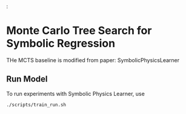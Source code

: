 :

# Monte Carlo Tree Search for Symbolic Regression

THe MCTS baseline is modified from paper: SymbolicPhysicsLearner

## Run Model
 To run experiments with Symbolic Physics Learner, use
```
./scripts/train_run.sh                               
```